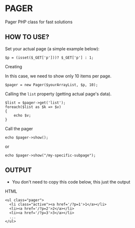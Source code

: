 
# PAGER
Pager PHP class for fast solutions


HOW TO USE?
-----------


Set your actual page (a simple example below):

```
$p = (isset($_GET['p']))? $_GET['p'] : 1;  
```

Creating

In this case, we need to show only 10 items per page.
```
$pager = new Pager($yourArrayList, $p, 10);
```
Calling the `list` property (getting actual page's data).
```
$list = $pager->get('list');
foreach($list as $k => $v)
{
    echo $v;
}
```
Call the pager
```
echo $pager->show();
```
or
```
echo $pager->show("/my-specific-subpage");
```


OUTPUT
-----------
* You don't need to copy this code below, this just the output

HTML
```
<ul class="pager">
  <li class="active"><a href='/?p=1'>1</a></li>
  <li><a href='/?p=2'>2</a></li>
  <li><a href='/?p=3'>3</a></li>
  ...
</ul>
```